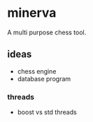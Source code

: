 # minerva

A multi purpose chess tool.

## ideas

* chess engine
* database program


### threads

* boost vs std threads


